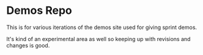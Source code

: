 # Demos Repo

This is for various iterations of the demos site used for giving sprint demos.

It's kind of an experimental area as well so keeping up with revisions and changes is good.
